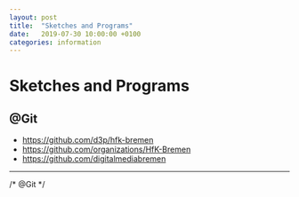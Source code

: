 ```yaml
---
layout: post
title:  "Sketches and Programs"
date:   2019-07-30 10:00:00 +0100
categories: information
---
```


# Sketches and Programs

##  @Git 
* https://github.com/d3p/hfk-bremen
* https://github.com/organizations/HfK-Bremen
* https://github.com/digitalmediabremen

---

/* @Git */
